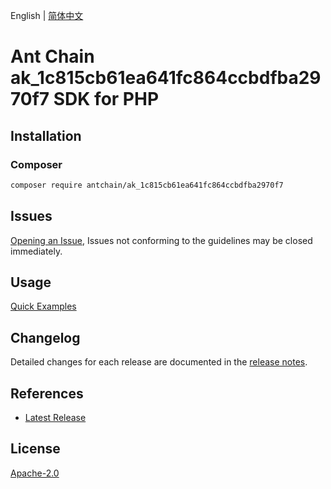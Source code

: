 English | [简体中文](README-CN.md)

# Ant Chain ak_1c815cb61ea641fc864ccbdfba2970f7 SDK for PHP

## Installation

### Composer

```bash
composer require antchain/ak_1c815cb61ea641fc864ccbdfba2970f7
```

## Issues

[Opening an Issue](https://github.com/alipay/antchain-openapi-prod-sdk/issues/new), Issues not conforming to the guidelines may be closed immediately.

## Usage

[Quick Examples](https://github.com/alipay/antchain-openapi-prod-sdk/blob/master/docs/0-Examples-EN.md#quick-examples)

## Changelog

Detailed changes for each release are documented in the [release notes](./ChangeLog.txt).

## References

* [Latest Release](https://github.com/antchain-openapi-sdk-php)

## License

[Apache-2.0](http://www.apache.org/licenses/LICENSE-2.0)
